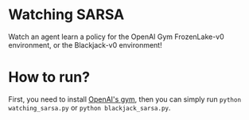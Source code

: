 # Watching SARSA
Watch an agent learn a policy for the OpenAI Gym FrozenLake-v0 environment, or the Blackjack-v0 environment!

# How to run?
First, you need to install [OpenAI's gym](https://github.com/openai/gym), then you can simply run `python watching_sarsa.py` or `python blackjack_sarsa.py`.  
